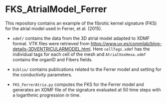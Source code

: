 # FKS_AtrialModel_Ferrer
This repository contains an example of the fibrotic kernel signature (FKS) for the atrial model used in Ferrer, et al. (2015). 

- ```xdmf/``` contains the data from the 3D atrial model adapted to XDMF format. VTK files were retrieved from https://www.uv.es/commlab/blog-details-3DVENTRICULARMODEL.html. Here ```cellTags.xdmf``` has the individual tags for each cell of the mesh and ```AtrialVoxHexa.xdmf``` contains the organID and Fibers fields.

- ```biblio/``` contains publications related to the Ferrer model and setting for the conductivity parameters.

- ```FKS_FerrerAtria.py``` computes the FKS for the Ferrer model and generates an XDMF file of the signature evaluated at 50 time steps with a logarthmic progression in time.
